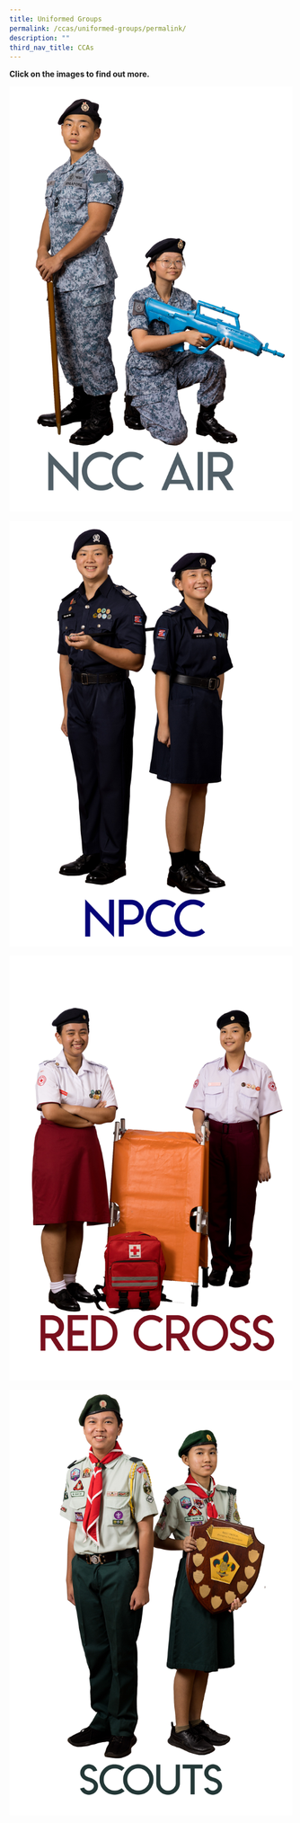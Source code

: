```yaml
---
title: Uniformed Groups
permalink: /ccas/uniformed-groups/permalink/
description: ""
third_nav_title: CCAs
---
```

**Click on the images to find out more.**

<a href="/ccas/Uniformed-Groups/ncc-air/"><img src="/images/2023%20CCA_Concept/20230830_160357_for%20website.png"></a>

<a href="/ccas/Uniformed-Groups/npcc/"><img src="/images/2023%20CCA_Concept/20230830_161331_for%20website.png"></a>

<a href="/ccas/Uniformed-Groups/red-cross/"><img src="/images/2023%20CCA_Concept/20230830_163548_for%20website.png"></a>

<a href="/ccas/Uniformed-Groups/scouts/"><img src="/images/2023%20CCA_Concept/20230830_165312_for%20website.png"></a>